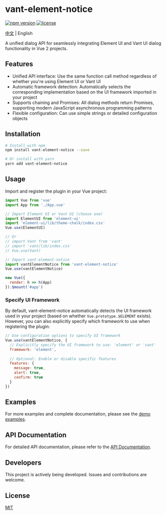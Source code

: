 # vant-element-notice

[![npm version](https://img.shields.io/npm/v/vant-element-notice.svg)](https://www.npmjs.com/package/vant-element-notice)
[![license](https://img.shields.io/npm/l/vant-element-notice.svg)](https://github.com/yourusername/vant-element-notice/blob/master/LICENSE)

[中文](README.md) | English

A unified dialog API for seamlessly integrating Element UI and Vant UI dialog functionality in Vue 2 projects.

## Features

- Unified API interface: Use the same function call method regardless of whether you're using Element UI or Vant UI
- Automatic framework detection: Automatically selects the corresponding implementation based on the UI framework imported in your project
- Supports chaining and Promises: All dialog methods return Promises, supporting modern JavaScript asynchronous programming patterns
- Flexible configuration: Can use simple strings or detailed configuration objects

## Installation

```bash
# Install with npm
npm install vant-element-notice --save

# Or install with yarn
yarn add vant-element-notice
```

## Usage

Import and register the plugin in your Vue project:

```js
import Vue from 'vue'
import App from './App.vue'

// Import Element UI or Vant UI (choose one)
import ElementUI from 'element-ui'
import 'element-ui/lib/theme-chalk/index.css'
Vue.use(ElementUI)

// Or
// import Vant from 'vant'
// import 'vant/lib/index.css'
// Vue.use(Vant)

// Import vant-element-notice
import vantElementNotice from 'vant-element-notice'
Vue.use(vantElementNotice)

new Vue({
  render: h => h(App)
}).$mount('#app')
```

### Specify UI Framework

By default, vant-element-notice automatically detects the UI framework used in your project (based on whether `Vue.prototype.$ELEMENT` exists).
However, you can also explicitly specify which framework to use when registering the plugin:

```js
// Use configuration options to specify UI framework
Vue.use(vantElementNotice, {
  // Explicitly specify the UI framework to use: 'element' or 'vant'
  framework: 'element', 
  
  // Optional: Enable or disable specific features
  features: {
    message: true,
    alert: true,
    confirm: true
  }
})
```

## Examples

For more examples and complete documentation, please see the [demo examples](https://github.com/yourusername/vant-element-notice/tree/master/examples).

## API Documentation

For detailed API documentation, please refer to the [API Documentation](https://github.com/yourusername/vant-element-notice/blob/master/docs/API.md).

## Developers

This project is actively being developed. Issues and contributions are welcome.

## License

[MIT](LICENSE) 